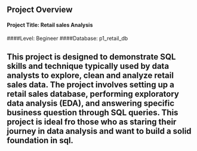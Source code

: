 ## Project Overview 

#### Project Title: Retail sales Analysis
####Level: Begineer 
####Database: p1_retail_db

## This project is designed to demonstrate SQL skills and technique typically used by data analysts to explore, clean and analyze retail sales data. The project involves setting up a retail sales database, performing exploratory data analysis (EDA), and answering specific business question through SQL queries. This project is ideal fro those who as staring their journey in data analysis and want to build a solid foundation in sql.
